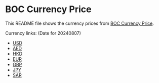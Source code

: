 # BOC Currency Price

This README file shows the currency prices from [BOC Currency Price](https://www.boc.cn/sourcedb/whpj/).

Currency links: (Date for 20240807)

- [USD](https://bocurrencyprice.techina.science/BOC_CURRENCY_PRICE/USD/20240807.json)
- [AED](https://bocurrencyprice.techina.science/BOC_CURRENCY_PRICE/AED/20240807.json)
- [HKD](https://bocurrencyprice.techina.science/BOC_CURRENCY_PRICE/HKD/20240807.json)
- [EUR](https://bocurrencyprice.techina.science/BOC_CURRENCY_PRICE/EUR/20240807.json)
- [GBP](https://bocurrencyprice.techina.science/BOC_CURRENCY_PRICE/GBP/20240807.json)
- [JPY](https://bocurrencyprice.techina.science/BOC_CURRENCY_PRICE/JPY/20240807.json)
- [SAR](https://bocurrencyprice.techina.science/BOC_CURRENCY_PRICE/SAR/20240807.json)
